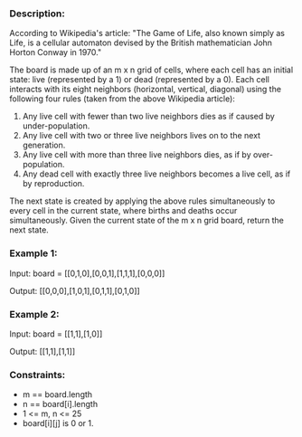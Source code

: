 ### Description:

According to Wikipedia's article: "The Game of Life, also known simply as Life, is a cellular automaton devised by the British mathematician John Horton Conway in 1970."

The board is made up of an m x n grid of cells, where each cell has an initial state: live (represented by a 1) or dead (represented by a 0). Each cell interacts with its eight neighbors (horizontal, vertical, diagonal) using the following four rules (taken from the above Wikipedia article):

1. Any live cell with fewer than two live neighbors dies as if caused by under-population.
2. Any live cell with two or three live neighbors lives on to the next generation.
3. Any live cell with more than three live neighbors dies, as if by over-population.
4. Any dead cell with exactly three live neighbors becomes a live cell, as if by reproduction.

The next state is created by applying the above rules simultaneously to every cell in the current state, where births and deaths occur simultaneously. Given the current state of the m x n grid board, return the next state.

 

### Example 1:

Input: board = [[0,1,0],[0,0,1],[1,1,1],[0,0,0]]

Output: [[0,0,0],[1,0,1],[0,1,1],[0,1,0]]

### Example 2:

Input: board = [[1,1],[1,0]]

Output: [[1,1],[1,1]]
 


### Constraints:

- m == board.length
- n == board[i].length
- 1 <= m, n <= 25
- board[i][j] is 0 or 1.